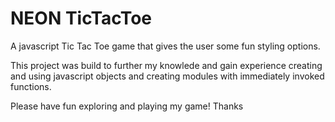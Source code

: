 # NEON TicTacToe

A javascript Tic Tac Toe game that gives the user some fun styling options.

This project was build to further my knowlede and gain experience creating and using javascript objects and creating modules with immediately
invoked functions. 

Please have fun exploring and playing my game! Thanks
